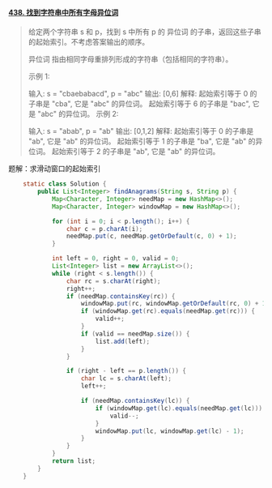 #### [438. 找到字符串中所有字母异位词](https://leetcode-cn.com/problems/find-all-anagrams-in-a-string/)

>
>
>给定两个字符串 s 和 p，找到 s 中所有 p 的 异位词 的子串，返回这些子串的起始索引。不考虑答案输出的顺序。
>
>异位词 指由相同字母重排列形成的字符串（包括相同的字符串）。
>
> 
>
>示例 1:
>
>输入: s = "cbaebabacd", p = "abc"
>输出: [0,6]
>解释:
>起始索引等于 0 的子串是 "cba", 它是 "abc" 的异位词。
>起始索引等于 6 的子串是 "bac", 它是 "abc" 的异位词。
> 示例 2:
>
>输入: s = "abab", p = "ab"
>输出: [0,1,2]
>解释:
>起始索引等于 0 的子串是 "ab", 它是 "ab" 的异位词。
>起始索引等于 1 的子串是 "ba", 它是 "ab" 的异位词。
>起始索引等于 2 的子串是 "ab", 它是 "ab" 的异位词。
>
>



题解：求滑动窗口的起始索引

```java
    static class Solution {
        public List<Integer> findAnagrams(String s, String p) {
            Map<Character, Integer> needMap = new HashMap<>();
            Map<Character, Integer> windowMap = new HashMap<>();

            for (int i = 0; i < p.length(); i++) {
                char c = p.charAt(i);
                needMap.put(c, needMap.getOrDefault(c, 0) + 1);
            }

            int left = 0, right = 0, valid = 0;
            List<Integer> list = new ArrayList<>();
            while (right < s.length()) {
                char rc = s.charAt(right);
                right++;
                if (needMap.containsKey(rc)) {
                    windowMap.put(rc, windowMap.getOrDefault(rc, 0) + 1);
                    if (windowMap.get(rc).equals(needMap.get(rc))) {
                        valid++;
                    }
                    if (valid == needMap.size()) {
                        list.add(left);
                    }
                }

                if (right - left == p.length()) {
                    char lc = s.charAt(left);
                    left++;

                    if (needMap.containsKey(lc)) {
                        if (windowMap.get(lc).equals(needMap.get(lc))) {
                            valid--;
                        }
                        windowMap.put(lc, windowMap.get(lc) - 1);
                    }
                }
            }
            return list;
        }
    }
```

